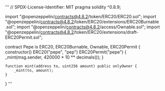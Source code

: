 '''
// SPDX-License-Identifier: MIT
pragma solidity ^0.8.9;

import "@openzeppelin/contracts@4.8.2/token/ERC20/ERC20.sol";
import "@openzeppelin/contracts@4.8.2/token/ERC20/extensions/ERC20Burnable.sol";
import "@openzeppelin/contracts@4.8.2/access/Ownable.sol";
import "@openzeppelin/contracts@4.8.2/token/ERC20/extensions/draft-ERC20Permit.sol";

contract Pepe is ERC20, ERC20Burnable, Ownable, ERC20Permit {
    constructor() ERC20("pepe", "pep") ERC20Permit("pepe") {
        _mint(msg.sender, 420000 * 10 ** decimals());
    }

    function mint(address to, uint256 amount) public onlyOwner {
        _mint(to, amount);
    }
}
'''
